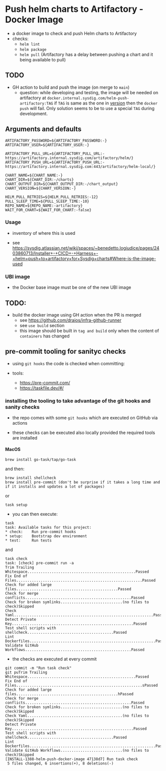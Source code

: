 # Push helm charts to Artifactory - Docker Image

- a docker image to check and push Helm charts to Artifactory
- checks:
    - `helm lint`
    - `helm package`
    - `helm pull` (Artifactory has a delay between pushing a chart and it being available to pull)

## TODO

- GH action to build and push the image (on merge to `main`)
    - question: while developing and testing, the image will be needed on artifactory at `docker.internal.sysdig.com/helm-push-artifactory:TAG`
      if `TAG` is same as the one in [version](containers/version) then the `docker push` will fail.
      Only solution seems to be to use a special `TAG` during development.


## Arguments and defaults

```
ARTIFACTORY_PASSWORD=${ARTIFACTORY_PASSWORD:-}
ARTIFACTORY_USER=${ARTIFACTORY_USER:-}

ARTIFACTORY_PULL_URL=${ARTIFACTORY_PULL_URL:-https://artifactory.internal.sysdig.com/artifactory/helm/}
ARTIFACTORY_PUSH_URL=${ARTIFACTORY_PUSH_URL:-https://artifactory.internal.sysdig.com:443/artifactory/helm-local/}

CHART_NAME=${CHART_NAME:-}
CHART_DIR=${CHART_DIR:-/charts}
CHART_OUTPUT_DIR=${CHART_OUTPUT_DIR:-/chart_output}
CHART_VERSION=${CHART_VERSION:-}

HELM_PULL_RETRIES=${HELM_PULL_RETRIES:-12}
PULL_SLEEP_TIME=${PULL_SLEEP_TIME:-10}
REPO_NAME=${REPO_NAME:-artifactory}
WAIT_FOR_CHART=${WAIT_FOR_CHART:-false}
```

### Usage

- inventory of where this is used

- see https://sysdig.atlassian.net/wiki/spaces/~benedetto.logiudice/pages/2403860713/Installer+-+CICD+-+Harness+-+helm+push+to+artifactory+for+Sysdig+charts#Where-is-the-image-used

### UBI image

- the Docker base image must be one of the new UBI image

## TODO:

- build the docker image using GH action when the PR is merged
    - see https://github.com/draios/infra-github-runner
    - see `use build` section
    - this image should be built in `tag and build` only when the content of `containers` has changed

## pre-commit tooling for sanityc checks

- using `git hooks` the code is checked when committing:

- tools:

    - https://pre-commit.com/
    - https://taskfile.dev/#/

### installing the tooling to take advantage of the git hooks and sanity checks

- the repo comes with some `git hooks` which are executed on GitHub via actions

- these checks can be executed also locally provided the required tools are installed

#### MacOS

```
brew install go-task/tap/go-task
```

and then:

```
brew install shellcheck
brew install pre-commit (don't be surprise if it takes a long time and if it installs and updates a lot of packages)
```


or

```
task setup
```

- you can then execute:


```
task
task: Available tasks for this project:
* check: 	Run pre-commit hooks
* setup: 	Bootstrap dev environment
* test: 	Run tests
```

and

```
task check
task: [check] pre-commit run -a
Trim Trailing Whitespace.................................................Passed
Fix End of Files.........................................................Passed
Check for added large files..............................................Passed
Check for merge conflicts................................................Passed
Check for broken symlinks............................(no files to check)Skipped
Check Yaml...............................................................Passed
Detect Private Key.......................................................Passed
Test shell scripts with shellcheck.......................................Passed
Lint Dockerfiles.........................................................Passed
Validate GitHub Workflows................................................Passed
```

- the checks are executed at every commit

```
git commit -m "Run task check"
git puTrim Trailing Whitespace.................................................Passed
Fix End of Files.........................................................sPassed
Check for added large files..............................................hPassed
Check for merge conflicts................................................Passed
Check for broken symlinks............................(no files to check)Skipped
Check Yaml...........................................(no files to check)Skipped
Detect Private Key.......................................................Passed
Test shell scripts with shellcheck.......................................Passed
Lint Dockerfiles.........................................................Passed
Validate GitHub Workflows............................(no files to check)Skipped
[INSTALL-1388-helm-push-docker-image 47138d7] Run task check
 5 files changed, 6 insertions(+), 8 deletions(-)
 ```
